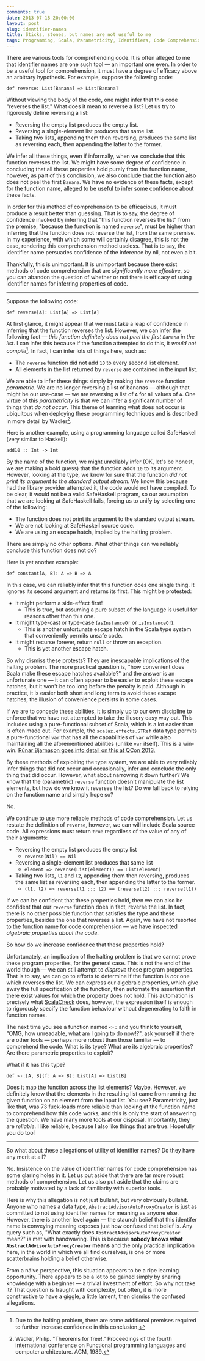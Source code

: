 ```yaml
---
comments: true
date: 2013-07-18 20:00:00
layout: post
slug: identifier-names
title: Sticks, stones, but names are not useful to me
tags: Programming, Scala, Parametricity, Identifiers, Code Comprehension, Bayes' Theorem, Theorems for Free
---
```


There are various tools for comprehending code. It is often alleged to me that identifier names are one such tool — an
important one even. In order to be a useful tool for comprehension, it must have a degree of efficacy above an arbitrary
hypothesis. For example, suppose the following code:

~~~{.Scala}
def reverse: List[Banana] => List[Banana]
~~~

Without viewing the body of the code, one might infer that this code "reverses the list." What does it mean to reverse a
list? Let us try to rigorously define reversing a list:

* Reversing the empty list produces the empty list.
* Reversing a single-element list produces that same list.
* Taking two lists, appending them then reversing, produces the same list as reversing each, then appending
  the latter to the former.

We infer all these things, even if informally, when we conclude that this function reverses the list. We might have
some degree of confidence in concluding that all these properties hold purely from the function name, however, as part
of this conclusion, we also conclude that the function also does not peel the first `Banana`. We have no evidence of
these facts, except for the function name, alleged to be useful to infer some confidence about these facts.

In order for this method of comprehension to be efficacious, it must produce a result better than guessing. That is to
say, the degree of confidence invoked by inferring that "this function reverses the list" from the premise, "because the
function is named `reverse`", must be higher than inferring that the function does not reverse the list, from the same
premise. In my experience, with which some will certainly disagree, this is not the case, rendering this comprehension
method useless. That is to say, the identifier name persuades confidence of the inference by nil, not even a bit.

Thankfully, this is unimportant. It is unimportant because there exist methods of code comprehension that are
*significantly more effective*, so you can abandon the question of whether or not there is efficacy of using identifier
names for inferring properties of code.

----

Suppose the following code:

~~~{.Scala}
def reverse[A]: List[A] => List[A]
~~~

At first glance, it might appear that we must take a leap of confidence in inferring that the function reverses the list. However, we can infer the following fact — *this function definitely does not peel the first `Banana` in the list*. I
can infer this because if the function attempted to do this, it *would not compile*[^1]. In fact, I can infer lots of
things here, such as:

* The `reverse` function did not add `10` to every second list element.
* All elements in the list returned by `reverse` are contained in the input list.

We are able to infer these things simply by making the `reverse` function *parametric*. We are no longer reversing a
list of bananas — although that might be our use-case — we are reversing a list of `A` for all values of `A`. One virtue
of this *parametricity* is that we can infer a significant number of things that *do not occur*. This theme of learning
what does not occur is ubiquitous when deploying these programming techniques and is described in more detail by
Wadler[^2].

Here is another example, using a programming language called SafeHaskell (very similar to Haskell):

~~~{.Haskell}
add10 :: Int -> Int
~~~

By the name of the function, we might unreliably infer (OK, let's be honest, we are making a bold guess) that the
function adds `10` to its argument. However, looking at the type, we know for sure that the function *did not print its
argument to the standard output stream*. We know this because had the library provider attempted it, the code would not
have compiled. To be clear, it would not be a valid SafeHaskell program, so our assumption that we are looking at
SafeHaskell fails, forcing us to unify by selecting one of the following:

* The function does not print its argument to the standard output stream.
* We are not looking at SafeHaskell source code.
* We are using an escape hatch, implied by the halting problem.

There are simply no other options. What other things can we reliably conclude this function does not do?

Here is yet another example:

~~~{.Scala}
def constant[A, B]: A => B => A
~~~

In this case, we can reliably infer that this function does one single thing. It ignores its second argument and returns
its first. This might be protested:

* It might perform a side-effect first!
    - This is true, but assuming a pure subset of the language is useful for reasons other than this one.
* It might type-cast or type-case (`asInstanceOf` or `isInstanceOf`).
    - This is another unfortunate escape hatch in the Scala type system that conveniently permits unsafe code.
* It might recurse forever, return `null` or throw an exception.
    - This is yet another escape hatch.

So why dismiss these protests? They are inescapable implications of the halting problem. The more practical question is,
"how convenient does Scala make these escape hatches available?" and the answer is an unfortunate one — it can often
appear to be easier to exploit these escape hatches, but it won't be too long before the penalty is paid. Although in
practice, it is easier both short and long term to avoid these escape hatches, the illusion of convenience persists in
some cases.

If we are to concede these abilities, it is simply up to our own discipline to enforce that we have not attempted to
take the illusory easy way out. This includes using a pure-functional subset of Scala, which is a lot easier than is often made
out. For example, the `scalaz.effects.STRef` data type permits a pure-functional `var` that has all the capabilities of
`var` while also maintaining all the aforementioned abilities (unlike `var` itself). This is a win-win. [Rúnar Bjarnason goes into detail on this at QCon 2013.](https://qconnewyork.com/sites/default/files/QConNY2013_RunarBjarnesson_PurelyFunctionalIO.pdf)

By these methods of exploiting the type system, we are able to very reliably infer things that did not occur and
occasionally, infer and conclude the only thing that did occur. However, what about narrowing it down further? We know
that the (parametric) `reverse` function doesn't manipulate the list elements, but how do we know it reverses the list?
Do we fall back to relying on the function name and simply hope so?

No.

We continue to use more reliable methods of code comprehension. Let us restate the definition of `reverse`, however, we
can will include Scala source code. All expressions must return `true` regardless of the value of any of their
arguments:

* Reversing the empty list produces the empty list
    * `reverse(Nil) == Nil`
* Reversing a single-element list produces that same list
    * `element => reverse(List(element)) == List(element)`
* Taking two lists, `l1` and `l2`, appending them then reversing, produces the same list as reversing each, then
  appending the latter to the former.
    * `(l1, l2) => reverse(l1 ::: l2) == (reverse(l2) ::: reverse(l1))`

If we can be confident that these properties hold, then we can also be confident that our `reverse` function does in
fact, reverse the list. In fact, there is no other possible function that satisfies the type and these properties,
besides the one that reverses a list. Again, we have not resorted to the function name for code comprehension — we have
inspected *algebraic properties about the code*.

So how do we increase confidence that these properties hold?

Unfortunately, an implication of the halting problem is that we cannot prove these program properties, for the general
case. This is not the end of the world though — we can still attempt to *disprove* these program properties. That is to
say, we can go to efforts to determine if the function is *not* one which reverses the list. We can express our
algebraic properties, which give away the full specification of the function, then automate the assertion that there
exist values for which the property does not hold. This automation is precisely what [ScalaCheck](http://code.google.com/p/scalacheck/) does, however, the expression itself is enough to rigorously specify the function behaviour without degenerating to faith in function names.

The next time you see a function named `<-:` and you think to yourself, "OMG, how unreadable, what am I going to do
now!?", ask yourself if there are other tools — perhaps more robust than those familiar — to comprehend the code.
What is its type? What are its algebraic properties? Are there parametric properties to exploit?

What if it has this type?

~~~{.Scala}
def <-:[A, B](f: A => B): List[A] => List[B]
~~~

Does it map the function across the list elements? Maybe. However, we definitely know that the elements in the resulting
list came from running the given function on an element from the input list. You see? Parametricity, just like that, was
73 fuck-loads more reliable than looking at the function name to comprehend how this code works, and this is only the
start of answering the question. We have many more tools at our disposal. Importantly, they are _reliable_. I like
reliable, because I also like things that are true. Hopefully you do too!

----

So what about these allegations of utility of identifier names? Do they have any merit at all?

No. Insistence on the value of identifier names for code comprehension has some glaring holes in it. Let us put aside
that there are far more robust methods of comprehension. Let us also put aside that the claims are probably motivated by
a lack of familiarity with superior tools.

Here is why this allegation is not just bullshit, but very obviously bullshit. Anyone who names a data type,
`AbstractAdvisorAutoProxyCreator` is just as committed to not using identifier names for meaning as anyone else.
However, there is another level again — the staunch belief that this identifer name is conveying meaning exposes just
how confused that belief is. Any query such as, "What exactly does `AbstractAdvisorAutoProxyCreator` mean?" is met
with handwaving. This is because __nobody knows what `AbstractAdvisorAutoProxyCreator` means__ and the only practical
implication here, in the world in which we all find ourselves, is one or more scatterbrains holding a belief otherwise.

From a näive perspective, this situation appears to be a ripe learning opportunity. There appears to be a lot to be
gained simply by sharing knowledge with a beginner — a trivial investment of effort. So why not take it? That question
is fraught with complexity, but often, it is more constructive to have a giggle, a little lament, then dismiss the
confused allegations.


[^1]: Due to the halting problem, there are some additional premises required to further increase confidence in this
conclusion.

[^2]: Wadler, Philip. "Theorems for free!." Proceedings of the fourth international conference on Functional programming languages and computer architecture. ACM, 1989.
